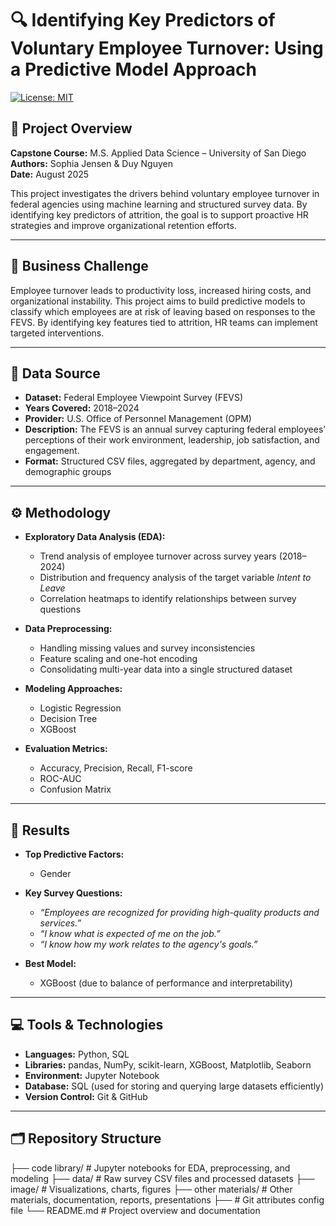 # 🔍 Identifying Key Predictors of Voluntary Employee Turnover: Using a Predictive Model Approach

[![License: MIT](https://img.shields.io/badge/license-MIT-blue.svg)](#license)

## 📘 Project Overview

**Capstone Course:** M.S. Applied Data Science – University of San Diego  
**Authors:** Sophia Jensen & Duy Nguyen  
**Date:** August 2025  

This project investigates the drivers behind voluntary employee turnover in federal agencies using machine learning and structured survey data. By identifying key predictors of attrition, the goal is to support proactive HR strategies and improve organizational retention efforts.

---

## 🎯 Business Challenge

Employee turnover leads to productivity loss, increased hiring costs, and organizational instability. This project aims to build predictive models to classify which employees are at risk of leaving based on responses to the FEVS. By identifying key features tied to attrition, HR teams can implement targeted interventions.

---

## 📁 Data Source

- **Dataset:** Federal Employee Viewpoint Survey (FEVS)  
- **Years Covered:** 2018–2024  
- **Provider:** U.S. Office of Personnel Management (OPM)  
- **Description:** The FEVS is an annual survey capturing federal employees’ perceptions of their work environment, leadership, job satisfaction, and engagement.  
- **Format:** Structured CSV files, aggregated by department, agency, and demographic groups

---

## ⚙️ Methodology

- **Exploratory Data Analysis (EDA):**  
  - Trend analysis of employee turnover across survey years (2018–2024)  
  - Distribution and frequency analysis of the target variable *Intent to Leave*  
  - Correlation heatmaps to identify relationships between survey questions
    
- **Data Preprocessing:**  
  - Handling missing values and survey inconsistencies  
  - Feature scaling and one-hot encoding  
  - Consolidating multi-year data into a single structured dataset

- **Modeling Approaches:**  
  - Logistic Regression  
  - Decision Tree  
  - XGBoost  

- **Evaluation Metrics:**  
  - Accuracy, Precision, Recall, F1-score  
  - ROC-AUC  
  - Confusion Matrix

---

## 🧪 Results

- **Top Predictive Factors:**  
  - Gender
- **Key Survey Questions:**  
  - *“Employees are recognized for providing high-quality products and services.”*  
  - *“I know what is expected of me on the job.”*  
  - *“I know how my work relates to the agency's goals.”*

- **Best Model:**  
  - XGBoost (due to balance of performance and interpretability)

---

## 💻 Tools & Technologies

- **Languages:** Python, SQL  
- **Libraries:** pandas, NumPy, scikit-learn, XGBoost, Matplotlib, Seaborn  
- **Environment:** Jupyter Notebook  
- **Database:** SQL (used for storing and querying large datasets efficiently)  
- **Version Control:** Git & GitHub  

---

## 🗂️ Repository Structure

├── code library/ # Jupyter notebooks for EDA, preprocessing, and modeling
├── data/ # Raw survey CSV files and processed datasets
├── image/ # Visualizations, charts, figures
├── other materials/ # Other materials, documentation, reports, presentations
├── # Git attributes config file
└── README.md # Project overview and documentation 

